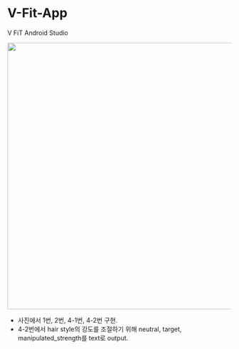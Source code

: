 # V-Fit-App
V FiT Android Studio

<img src="https://github.com/VIP-Projects/V-Fit-App/assets/62223905/a5cef999-7db2-471b-98a3-898d8fe084ac" style="width:600px">

- 사진에서 1번, 2번, 4-1번, 4-2번 구현.
- 4-2번에서 hair style의 강도를 조절하기 위해 neutral, target, manipulated_strength를 text로 output.
